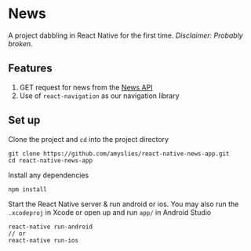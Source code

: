 # News

A project dabbling in React Native for the first time. <i>Disclaimer: Probably broken.</i>

## Features

1) GET request for news from the [News API](https://newsapi.org/)
2) Use of `react-navigation` as our navigation library

## Set up

Clone the project and `cd` into the project directory
```
git clone https://github.com/amyslies/react-native-news-app.git
cd react-native-news-app
```

Install any dependencies
```
npm install
```

Start the React Native server & run android or ios. 
You may also run the `.xcodeproj` in Xcode or open up and run `app/` in Android Studio
```
react-native run-android
// or
react-native run-ios
```
